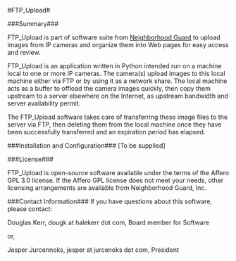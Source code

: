 #FTP_Upload#

###Summary###

FTP_Upload is part of software suite from [Neighborhood Guard](http://neighborhoodguard.org) to upload images from IP cameras and organize them into Web pages for easy access and review.

FTP_Upload is an application written in Python intended run on a machine local to one or more IP cameras.  The camera(s) upload  images to this local machine either via FTP or by using it as a network share.  The local machine acts as a buffer to offload the camera images quickly, then copy them upstream to a server elsewhere on the Internet, as upstream bandwidth and server availability permit.

The FTP_Upload software takes care of transferring these image files to the server via FTP, then deleting them from the local machine once they have been successfully transferred and an expiration period has elapsed.

###Installation and Configuration###
[To be supplied]

###License###

FTP_Upload is open-source software available under the terms of the Affero GPL 3.0 license.  If the Affero GPL license does not meet your needs, other licensing arrangements are available from Neighborhood Guard, Inc.

###Contact Information###
If you have questions about this software, please contact:

Douglas Kerr, dougk at halekerr dot com, Board member for Software

or, 

Jesper Jurcennoks, jesper at jurcenoks dot com, President

